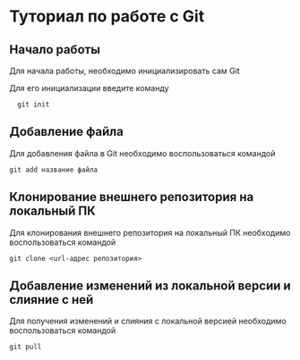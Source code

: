 # Туториал по работе с Git

## Начало работы

Для начала работы, необходимо инициализировать сам Git

Для его инициализации введите команду 

```
  git init
```

## Добавление файла

Для добавления файла в Git необходимо воспользоваться командой 

```
git add название файла
```
## Клонирование внешнего репозитория на локальный ПК

Для клонирования внешнего репозитория на локальный ПК необходимо воспользоваться командой

~~~
git clone <url-адрес репозитория> 
~~~

## Добавление изменений из локальной версии и слияние с ней

Для получения изменений и слияния с локальной версией необходимо воспользоваться командой

~~~
git pull
~~~




